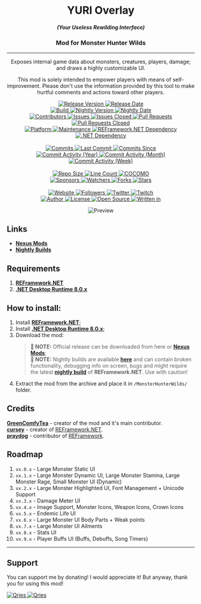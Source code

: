 #
<p align="center">
	<h1 align="center"><b>YURI Overlay</b></h1>
	<h5 align="center"><b>(Your Useless Rewilding Interface)</b></h2>
	<h3 align="center"><b>Mod for Monster Hunter Wilds</b></h2>
	<hr>
	<p align="center">Exposes internal game data about monsters, creatures, players, damage; and draws a highly customizable UI.</p>
	<p align="center">This mod is solely intended to empower players with means of self-improvement. Please don't use the information provided by this tool to make hurtful comments and actions toward other players.</p>
</p>

<p align="center">
	<a href="https://github.com/GreenComfyTea/MHWs-YURI-Overlay/releases">
		<img alt="Release Version" src="https://custom-icon-badges.demolab.com/github/v/release/GreenComfyTea/MHWs-YURI-Overlay?logo=tag" />
	</a>
	<a href="https://github.com/GreenComfyTea/MHWs-YURI-Overlay/releases">
		<img alt="Release Date" src="https://custom-icon-badges.demolab.com/github/release-date/GreenComfyTea/MHWs-YURI-Overlay?logo=clock" />
	</a>
	<br>
	<a href="https://github.com/GreenComfyTea/MHWs-YURI-Overlay/releases">
		<img alt="Build" src="https://custom-icon-badges.demolab.com/github/actions/workflow/status/GreenComfyTea/MHWs-YURI-Overlay/build-and-create-release.yml" />
	</a>
	<a href="https://github.com/GreenComfyTea/MHWs-YURI-Overlay-Nightly/releases">
		<img alt="Nightly Version" src="https://custom-icon-badges.demolab.com/github/v/release/GreenComfyTea/MHWs-YURI-Overlay-Nightly?display_name=release&logo=tag" />
	</a>
	<a href="https://github.com/GreenComfyTea/MHWs-YURI-Overlay-Nightly/releases">
		<img alt="Nightly Date" src="https://custom-icon-badges.demolab.com/github/release-date/GreenComfyTea/MHWs-YURI-Overlay-Nightly?logo=clock" />
	</a>
	<br>
	<a href="https://github.com/GreenComfyTea/MHWs-YURI-Overlay/graphs/contributors">
		<img alt="Contributors" src="https://custom-icon-badges.demolab.com/github/contributors/GreenComfyTea/MHWs-YURI-Overlay?logo=person-add" />
	</a>
	<a href="https://github.com/GreenComfyTea/MHWs-YURI-Overlay/issues">
		<img alt="Issues" src="https://custom-icon-badges.demolab.com/github/issues/GreenComfyTea/MHWs-YURI-Overlay?logo=issue-opened" />
	</a>
	<a href="https://github.com/GreenComfyTea/MHWs-YURI-Overlay/issues">
		<img alt="Issues Closed" src="https://custom-icon-badges.demolab.com/github/issues-closed/GreenComfyTea/MHWs-YURI-Overlay?logo=issue-closed" />
	</a>
	<a href="https://github.com/GreenComfyTea/MHWs-YURI-Overlay/pulls">
		<img alt="Pull Requests" src="https://custom-icon-badges.demolab.com/github/issues-pr/GreenComfyTea/MHWs-YURI-Overlay?logo=git-pull-request" />
	</a>
	<a href="https://github.com/GreenComfyTea/MHWs-YURI-Overlay/pulls">
		<img alt="Pull Requests Closed" src="https://custom-icon-badges.demolab.com/github/issues-pr-closed/GreenComfyTea/MHWs-YURI-Overlay?logo=git-pull-request-closed" />
	</a>
	<br>
	<a href="">
		<img alt="Platform" src="https://custom-icon-badges.demolab.com/badge/platform-win-blue?logo=device-desktop" />
	</a>
	<a href="">
		<img alt="Maintenance" src="https://custom-icon-badges.demolab.com/maintenance/yes/2025?logo=tools" />
	</a>
	<a href="https://GreenComfyTeanexusmods.com/monsterhunterrise/mods/26">
		<img alt="REFramework.NET Dependency" src="https://custom-icon-badges.demolab.com/badge/dependency-REFramework.NET-green?logo=package-dependencies" />
	</a>
	<a href="https://GreenComfyTeanexusmods.com/monsterhunterrise/mods/26">
		<img alt=".NET Dependency" src="https://custom-icon-badges.demolab.com/badge/dependency-.NET%20Desktop%20Runtime%208.0.x-green?logo=package-dependencies" />
	</a>
	<br>
	<br>
	<a href="https://github.com/GreenComfyTea/MHWs-YURI-Overlay/commits/main">
		<img alt="Commits" src="https://custom-icon-badges.demolab.com/github/commit-activity/t/GreenComfyTea/MHWs-YURI-Overlay?logo=git-commit" />
	</a>
	<a href="https://github.com/GreenComfyTea/MHWs-YURI-Overlay/commits/main">
		<img alt="Last Commit" src="https://custom-icon-badges.demolab.com/github/last-commit/GreenComfyTea/MHWs-YURI-Overlay?logo=git-commit" />
	</a>
	<a href="https://github.com/GreenComfyTea/MHWs-YURI-Overlay/commits/main">
		<img alt="Commits Since" src="https://custom-icon-badges.demolab.com/github/commit-activity/t/GreenComfyTea/MHWs-YURI-Overlay?logo=git-commit" />
	</a>
	<br>
	<a href="https://github.com/GreenComfyTea/MHWs-YURI-Overlay/graphs/commit-activity">
		<img alt="Commit Activity (Year)" src="https://custom-icon-badges.demolab.com/github/commit-activity/y/GreenComfyTea/MHWs-YURI-Overlay?logo=pulse" />
	</a>
	<a href="https://github.com/GreenComfyTea/MHWs-YURI-Overlay/graphs/commit-activity">
		<img alt="Commit Activity (Month)" src="https://custom-icon-badges.demolab.com/github/commit-activity/m/GreenComfyTea/MHWs-YURI-Overlay?logo=pulse" />
	</a>
	<a href="https://github.com/GreenComfyTea/MHWs-YURI-Overlay/graphs/commit-activity">
		<img alt="Commit Activity (Week)" src="https://custom-icon-badges.demolab.com/github/commit-activity/w/GreenComfyTea/MHWs-YURI-Overlay?logo=pulse" />
	</a>
	<br>
	<br>
	<a href="">
		<img alt="Repo Size" src="https://custom-icon-badges.demolab.com/github/repo-size/GreenComfyTea/MHWs-YURI-Overlay?logo=database" />
	</a>
	<a href="">
		<img alt="Line Count" src="https://sloc.xyz/github/GreenComfyTea/MHWs-YURI-Overlay" />
	</a>
	<a href="">
		<img alt="COCOMO" src="https://sloc.xyz/github/GreenComfyTea/MHWs-YURI-Overlay/?category=cocomo" />
	</a>
	<br>
	<a href="https://github.com/sponsors/GreenComfyTea">
		<img alt="Sponsors" src="https://custom-icon-badges.demolab.com/github/sponsors/GreenComfyTea?logo=heart" />
	</a>
	<a href="https://github.com/GreenComfyTea/MHWs-YURI-Overlay/watchers">
		<img alt="Watchers" src="https://custom-icon-badges.demolab.com/github/watchers/GreenComfyTea/MHWs-YURI-Overlay?logo=eye" />
	</a>
	<a href="https://github.com/GreenComfyTea/MHWs-YURI-Overlay/forks">
		<img alt="Forks" src="https://custom-icon-badges.demolab.com/github/forks/GreenComfyTea/MHWs-YURI-Overlay?logo=repo-forked" />
	</a>
	<a href="https://github.com/GreenComfyTea/MHWs-YURI-Overlay/stargazers">
		<img alt="Stars" src="https://custom-icon-badges.demolab.com/github/stars/GreenComfyTea/MHWs-YURI-Overlay?logo=star" />
	</a>
	<br>
	<br>
	<a href="https://nexusmods.com/monsterhunterwilds/mods/62">
		<img alt="Website" src="https://custom-icon-badges.demolab.com/website?down_color=red&down_message=down&up_color=brightgreen&up_message=up&logo=link&url=https://nexusmods.com/monsterhunterwilds/mods/62" />
	</a>
	<a href="https://github.com/GreenComfyTea?tab=followers">
		<img alt="Followers" src="https://custom-icon-badges.demolab.com/github/followers/GreenComfyTea?logo=people" />
	</a>
	<a href="https://twitter.com/GreenComfyTea">
		<img alt="Twitter" src="https://img.shields.io/twitter/follow/GreenComfyTea?logo=twitter" />
	</a>
	<a href="https://GreenComfyTeatwitch.tv/GreenComfyTea">
		<img alt="Twitch" src="https://img.shields.io/twitch/status/GreenComfyTea?logo=twitch" />
	</a>
	<br>
	<a href="https://github.com/GreenComfyTea">
		<img alt="Author" src="https://custom-icon-badges.demolab.com/badge/author-GreenComfyTea-green?logo=person" />
	</a>
	<a href="https://github.com/GreenComfyTea/MHWs-YURI-Overlay/blob/main/LICENSE">
		<img alt="License" src="https://custom-icon-badges.demolab.com/github/license/GreenComfyTea/MHWs-YURI-Overlay?logo=law" />
	</a>
	<a href="https://github.com/topics/open-source">
		<img alt="Open Source" src="https://img.shields.io/badge/open%20source-%20yes-brightgreen?logo=openvpn" />
	</a>
	<a href="https://learn.microsoft.com/en-us/dotnet/">
		<img alt="Written in" src="https://custom-icon-badges.demolab.com/badge/written%20in-c%23-178600?logo=terminal" />
	</a>
</p>

<p align="center">
	<a>
		<img align="center" alt="Preview" src="https://github.com/user-attachments/assets/59da30a1-8e9b-492d-a85c-ae40a42280e8" />
	</a>
</p>

## Links
* **[Nexus Mods](https://nexusmods.com/monsterhunterwilds/mods/62)**  
* **[Nightly Builds](https://github.com/GreenComfyTea/MHWs-YURI-Overlay-Nightly/releases)** 

## Requirements
1. **[REFramework.NET](https://github.com/GreenComfyTea/REFramework/releases/)**
2. **[.NET Desktop Runtime 8.0.x](https://dotnet.microsoft.com/en-us/download/dotnet/8.0)**

## How to install:
1. Install **[REFramework.NET](https://github.com/GreenComfyTea/REFramework/releases/)**;
2. Install **[.NET Desktop Runtime 8.0.x](https://dotnet.microsoft.com/en-us/download/dotnet/8.0)**;
3. Download the mod:
	>**:pushpin: NOTE:** Official release can be downloaded from here or **[Nexus Mods]([https://GreenComfyTeanexusmods.com/monsterhunterrise/mods/50](https://www.nexusmods.com/monsterhunterwilds/mods/62))**;  
	>**:pushpin: NOTE:** Nightly builds are available **[here](https://github.com/GreenComfyTea/MHWs-YURI-Overlay-Nightly)** and can contain broken functionality, debugging info on screen, bugs and might require the latest **[nightly build](https://github.com/GreenComfyTea/REFramework/releases/)** of **REFramework.NET**. Use with caution!
4. Extract the mod from the archive and place it in `/MonsterHunterWilds/` folder.

## Credits
**[GreenComfyTea](https://github.com/GreenComfyTea)** - creator of the mod and it's main contributor.  
**[cursey](https://github.com/cursey)** - creator of [REFramework.NET](https://GreenComfyTeanexusmods.com/monsterhunterrise/mods/26).  
**[praydog](https://github.com/praydog)** - contributor of [REFramework](https://GreenComfyTeanexusmods.com/monsterhunterrise/mods/26).

## Roadmap
1. `vx.0.x` - Large Monster Static UI
2. `vx.1.x` - Large Monster Dynamic UI, Large Monster Stamina, Large Monster Rage, Small Monster UI (Dynamic)
3. `vx.2.x` - Large Monster Highlighted UI, Font Management + Unicode Support
4. `vx.3.x` - Damage Meter UI
1. `vx.4.x` - Image Support, Monster Icons, Weapon Icons, Crown Icons
1. `vx.5.x` - Endemic Life UI
1. `vx.6.x` - Large Monster UI Body Parts + Weak points
1. `vx.7.x` - Large Monster UI Ailments
1. `vx.8.x` - Stats UI
1. `vx.9.x` - Player Buffs UI (Buffs, Debuffs, Song Timers)

***
## Support

You can support me by donating! I would appreciate it! But anyway, thank you for using this mod!

 <a href="https://streamelements.com/GreenComfyTea/tip">
  <img alt="Qries" src="https://panels.twitch.tv/panel-48897356-image-c6155d48-b689-4240-875c-f3141355cb56">
</a>
<a href="https://ko-fi.com/GreenComfyTea">
  <img alt="Qries" src="https://panels.twitch.tv/panel-48897356-image-c2fcf835-87e4-408e-81e8-790789c7acbc">
</a>
